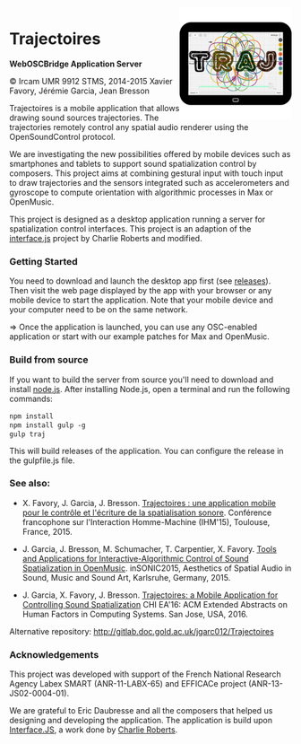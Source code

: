 <img src="doc/app-icon.png" align="right" width=200>

# Trajectoires

**WebOSCBridge Application Server**

© Ircam UMR 9912 STMS, 2014-2015
Xavier Favory, Jérémie Garcia, Jean Bresson


Trajectoires is a mobile application that allows drawing sound sources trajectories.
The trajectories remotely control any spatial audio renderer using the OpenSoundControl protocol.

We are investigating the new possibilities offered by mobile devices such as smartphones and tablets to support sound spatialization control by composers. This project aims at combining gestural input with touch input to draw trajectories and the sensors integrated such as accelerometers and gyroscope to compute orientation with algorithmic processes in Max or OpenMusic.


This project is designed as a desktop application running a server for spatialization control interfaces.
This project is an adaption of the [interface.js][interfacejs] project by Charlie Roberts and modified.


### Getting Started 

You need to download and launch the desktop app first (see [releases](https://github.com/j-bresson/trajectoires/releases)).
Then visit the web page displayed by the app with your browser or any mobile device to start the application.
Note that your mobile device and your computer need to be on the same network.

=> Once the application is launched, you can use any OSC-enabled application or start with our example patches for Max and OpenMusic.


### Build from source
If you want to build the server from source you'll need to download and install [node.js][nodejs]. After installing Node.js, open a terminal and run the following commands:

```
npm install
npm install gulp -g
gulp traj
```

This will build releases of the application.
You can configure the release in the gulpfile.js file.

[nodejs]:http://nodejs.org
[npm]:http://nodejs.org/download/
[node-webkit]:https://github.com/rogerwang/node-webkit#downloads
[interfacejs]:https://github.com/charlieroberts/interface.js





### See also:

* X. Favory, J. Garcia, J. Bresson. [Trajectoires : une application mobile pour le contrôle et l'écriture de la spatialisation sonore](https://hal.archives-ouvertes.fr/hal-01218595). Conférence francophone sur l'Interaction Homme-Machine (IHM'15), Toulouse, France, 2015.

* J. Garcia, J. Bresson, M. Schumacher, T. Carpentier, X. Favory. [Tools and Applications for Interactive-Algorithmic Control of Sound Spatialization in OpenMusic](https://hal.inria.fr/hal-01226263). inSONIC2015, Aesthetics of Spatial Audio in Sound, Music and Sound Art, Karlsruhe, Germany, 2015.

* J. Garcia, X. Favory, J. Bresson. [Trajectoires: a Mobile Application for Controlling Sound Spatialization](https://hal.inria.fr/hal-01285852) CHI EA'16: ACM Extended Abstracts on Human Factors in Computing Systems. San Jose, USA, 2016.

Alternative repository: http://gitlab.doc.gold.ac.uk/jgarc012/Trajectoires

### Acknowledgements

This project was developed with support of the French National Research Agency Labex SMART (ANR-11-LABX-65) and EFFICACe project (ANR-13-JS02-0004-01). 

We are grateful to Eric Daubresse and all the composers that helped us designing and developing the application.
The application is build upon [Interface.JS](http://www.charlie-roberts.com/interface/), a work done by [Charlie Roberts](http://www.charlie-roberts.com/).

